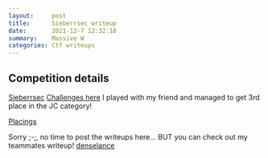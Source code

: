 ```yaml
---
layout:     post
title:      Sieberrsec writeup
date:       2021-12-7 12:32:18
summary:    Massive W
categories: Ctf writeups
---
```

## Competition details
[Sieberrsec](https://infocommsociety.com/?page_id=14)
[Challenges here](https://github.com/IRS-Cybersec/Sieberrsec-CTF-3.0)
I played with my friend and managed to get 3rd place in the JC category!

[Placings](/Sieberrsec/placings.png)

Sorry ;-;, no time to post the writeups here...
BUT you can check out my teammates writeup!
[denselance](https://github.com/DenseLance/ctf-challenges/tree/main/Sieberrsec%20CTF%203.0)
